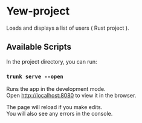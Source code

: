# Yew-project

Loads and displays a list of users ( Rust project ).

## Available Scripts

In the project directory, you can run:

### `trunk serve --open`

Runs the app in the development mode.\
Open [http://localhost:8080](http://localhost:8080) to view it in the browser.

The page will reload if you make edits.\
You will also see any errors in the console.
